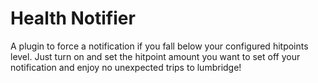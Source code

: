 # Health Notifier
A plugin to force a notification if you fall below your configured hitpoints level. Just turn on and set the hitpoint amount you want to set off your notification and enjoy no unexpected trips to lumbridge!
